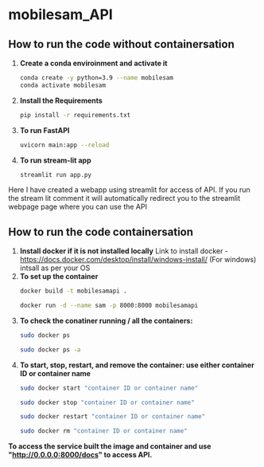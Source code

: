 # mobilesam_API

## How to run the code without containersation

1. **Create a conda enviroinment and activate it**
  
    ```bash
    conda create -y python=3.9 --name mobilesam 
    conda activate mobilesam
    ```

2. **Install the Requirements**

    ```bash
    pip install -r requirements.txt
    ```

3. **To run FastAPI**

    ```bash
    uvicorn main:app --reload 
    ```

4. **To run stream-lit app**

    ```bash
    streamlit run app.py
    ```
Here I have created a webapp using streamlit for access of API.
If you run the stream lit comment it will automatically redirect you to the streamlit webpage page where you can use the API

## How to run the code containersation

1. **Install docker if it is not installed locally**
   Link to install docker - https://docs.docker.com/desktop/install/windows-install/ (For windows) intsall as per your OS
2. **To set up the container**
    ```bash
    docker build -t mobilesamapi .
    ```
    ```bash
    docker run -d --name sam -p 8000:8000 mobilesamapi
    ```
3. **To check the conatiner running / all the containers:**
    ```bash
    sudo docker ps
    ```
    ```bash
    sudo docker ps -a
    ```
 4. **To start, stop, restart, and remove the container: use either container ID or container name**
    ```bash
    sudo docker start "container ID or container name"
    ```				
    ```bash
    sudo docker stop "container ID or container name"
    ```
    ```bash
    sudo docker restart "container ID or container name"
    ```
    ```bash
    sudo docker rm "container ID or container name"
    ```
  **To access the service built the image and container and use  "http://0.0.0.0:8000/docs" to access API.**
    
   
   


      
